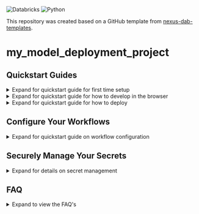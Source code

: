 ![Databricks](https://img.shields.io/badge/Databricks-D14836?style=for-the-badge&logo=databricks&logoColor=white)
![Python](https://img.shields.io/badge/SQL-3670A0?style=for-the-badge&logo=python&logoColor=ffdd54)

This repository was created based on a GitHub template from [nexus-dab-templates](https://github.com/LEGO/aia-workflow-generator).
<!-- TO NOT REMOVE ml_pipeline -->

# my_model_deployment_project
## Quickstart Guides

<details>
  <summary>Expand for quickstart guide for first time setup</summary>

### First time setup

To use the GitHub actions and deploy your code to Databricks using your service principal, you need to first add the necessary `CLIENT_ID` and `CLIENT_SECRET` to authenticate with Databricks. Without this in place your deployments will fail.

1. Create your environments
    - In your repository, go to `Settings > Environments > New environment` and create your environments called `dev`, `qa` and `prod` 
<p align="center">
  <img src="docs/img/step1.gif" width="500">
</p>

2. Add your data product's service principals' credentials as environment secrets
    - Click on one of the environments you have created in step 1

    <p align="center">
      <img src="docs/img/step2.gif" width="500">
    </p>

    - Open [Nexus Self-Service Tools](https://baseplate.legogroup.io/catalog/default/Tool/onex/self_service_tools/generate_sp_credentials) and click on `Generate Service Principle OAuth Credentials`
        - Select your data product from the dropdown
        - Select your Service Principle that corresponds to your environment

        <p align="center">
          <img src="docs/img/step3.gif" width="500">
        </p>

        - This will provide you with the following values with will be used in the *next step*:
            - **client id**
            - **client secret**
        <p align="center">
          <img src="docs/img/onex_output.png" width="500">
        </p>

    - Back in your repository, click on `add environment secret` in the environment that was selected in the previous step
        - create a environment secret called `client_id` and paste the value of the `client id` field from the self service tool in the step before 

        <p align="center">
          <img src="docs/img/client_id.png" width="500">
        </p>

        - create a environment secret called `client_secret` and paste the value of the `client secret` field from the self service tool in the step before 

        <p align="center">
          <img src="docs/img/client_secret.png" width="500">
        </p>

        - 🔁 repeat this for all environments

🎉 **Congratulations! The repository is ready!** 🎉

> 💡 **Tip**
>
> Find implementation examples for common use cases [here](https://github.com/LEGO/nexus-workflow-generator-example).

<br/>

</details>

<details>
  <summary>Expand for quickstart guide for how to develop in the browser</summary>

### Development in the browser

Development can be done in the browser using Github Databricks Git folders

- [Run Git operations on Databricks Git folders (Repos)](https://docs.databricks.com/aws/en/repos/git-operations-with-repos)

See the next quickstart guide for how to deploy for a step by step guide to get your code in Databricks.

---

</details>

<details>
  <summary>Expand for quickstart guide for how to deploy</summary>

### How to deploy

   | NAME | DESCRIPTION |
   | --- |--- |
   | **Deployment DEV** | Triggered when making a commit to `dev/` branches. Can be also triggered manually in the GitHub web UI.|
   | **Deployment QA** | Triggered when creating a Pull Request (PR) to the `main` branch.|
   | **Deployment PROD**| Triggered automatically on [new releases created in GitHub](https://docs.github.com/en/repositories/releasing-projects-on-github/managing-releases-in-a-repository?tool=webui).|

### Step by step example on how to deploy to dev, qa and prod

1. Create a branch with the `dev/` prefix, such as `dev/my-first-data-product`

    > 💡 **Tip**
    >
    > If you are unsure how to create a branch check out the [step by step guide](https://docs.databricks.com/aws/en/repos/git-operations-with-repos#create-a-new-branch)


2. Prepare your code, adjust all the fields with a comment called `TODO` or nested between `<>`

    > 💡 **Tip**
    >
    > If you search for the term `TODO` in the repository you will find all the fields you need to change!

3. Push your code to github and create a pull request so your colleagues can review your work. This will also trigger a deployment to `dev`

    > 💡 **Tip**
    >
    > If you are unsure how to push your changes check out the [step by step guide](https://docs.databricks.com/aws/en/repos/git-operations-with-repos#commit-and-push-changes-to-the-remote-git-repository)
    >
    > If you are unsure how to create a pull request check out the [step by step guide](https://docs.github.com/en/pull-requests/collaborating-with-pull-requests/proposing-changes-to-your-work-with-pull-requests/creating-a-pull-request#creating-the-pull-request)

4. After you get approval, merge the pull request to the main branch. This will trigger a deployment to `qa`

5. Create a release. This will trigger a deployment to `prod`

    > 💡 **Tip**
    >
    > If you are unsure how to create a release, the github tutorial shows a [step by step guide](https://docs.github.com/en/repositories/releasing-projects-on-github/managing-releases-in-a-repository#creating-a-release).

---

</details>


## Configure Your Workflows

<details>
  <summary>Expand for quickstart guide on workflow configuration</summary>

   <br/>

   The main file is `databricks.yml` at the root of your code base. It acts as the "entry door" to your Databricks configuration. It can reference multiple `resources`, explained below.
   
   The "blueprint" or configuration of your job is located under the `resources` directory and ends with `.yml`. The rule of thumb is, one configuration equals one workflow. However, you can create as many configurations as you need. Simply create a new YML file.

   The purpose of the configuration files is that you can specify in code how your Databricks workflows should look like, and not have to do it manually inside of Databricks. This removes the need to remember what has been configured, avoids misconfiguration between environments, and helps with better collaboration in the team.

> 💡 **Tip**
>
> Name your configuration files as something meaningful. Often a good approach is to make it match the name of the actual job in Databricks.

The most common items to configure in the yml file are:

- `job_name`
- `email_notifications`
- `schedule`
- `tasks`
- `parameters`

By default, the configuration includes **tasks**. Each `task` is associated with a specific file. You can name the `task_key` whatever you like, as with any other files you plan to use.

<br/>

</details>

## Securely Manage Your Secrets

<details>
  <summary>Expand for details on secret management</summary>

Avoid exposing your Personal Access Tokens (PAT), API keys, tokens, passwords, and similar in your repositories.

> ⚠️ Warning
>
> **Do not hardcode secrets directly in your code and notebooks in plain text.**

Instead, securely store and access them using [Databricks Secret Management](https://docs.databricks.com/en/security/secrets/index.html).

As a technical data steward, you will have your secret scope available for DEV, QA, and PROD after you have registered your Data Product. You can look into the naming convention of it at [Secret scope and PAT secrets](https://baseplate.legogroup.io/docs/default/component/lego-nexus/concepts/data-product-resources/#secret-scope-and-pat-secrets).  

To create and manage secrets, you will need to use the [databricks CLI](https://docs.databricks.com/en/dev-tools/cli/index.html) or the [Databricks API](https://docs.databricks.com/api/workspace/introduction).

Once your secret is stored, you can access it in your code with the following snippet:

```python
SECRET = dbutils.secrets.get(
    scope=f"name_of_your_scope.{ENV_OF_YOUR_CHOICE}.sp.secret_scope", 
    key="<name_of_your_secret>"
)
```
</details>


## FAQ

<details>
  <summary>Expand to view the FAQ's</summary>

### Q: Why do we use multiple environments?

**A:** It is crucial to test both your **code** and the **data before** delivering them in a production environment. Once you are in production, it means the **code** and **data** have been:

 1. tested
 2. reviewed
 3. approved

> 💡 **Tip**
>
> Consider it this way, **you aim to produce data that is reliable for your consumers**

### Q: I do not see my branch automatically deployed on the dev environment?

**A**: Double check if u have named your branch correctly. By default it needs to have a `dev` prefix to automatically deploy. If you want to change this behavior, adjust the trigger in the `bundle-cd-dev.yml` script.

### Q: I get an error when I try to deploy locally?

**A:** Make sure you authenticate first, before doing a local deployment.

### Q: I get a network error when I try to deploy locally?

**A:** When experiencing this on a Mac, there are a few things to try. Open a new instance of your terminal in VSCode. What has also worked is to use your Mac terminal, rather than the integrated one in VSCode.

### Q: The `init` command "hangs" when I run it in the terminal?
**A:** Double check if you are properly authenticated against GitHub. Check your [SSH key set up](https://docs.github.com/en/authentication/connecting-to-github-with-ssh). Easiest thing to try is to `clone` the repo and see if you manage. If you still have problems, we suggest you create your repo using one of the provided templates. More info at [Baseplate Documentation DABS](https://baseplate.legogroup.io/docs/default/Component/lego-nexus/concepts/tools/dab/)

</details>

